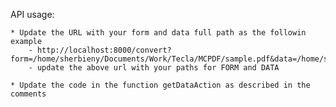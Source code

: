 API usage:

	* Update the URL with your form and data full path as the followin example
		- http://localhost:8000/convert?form=/home/sherbieny/Documents/Work/Tecla/MCPDF/sample.pdf&data=/home/sherbieny/Documents/Work/Tecla/MCPDF/sample.xfdf
		- update the above url with your paths for FORM and DATA
	
	* Update the code in the function getDataAction as described in the comments
